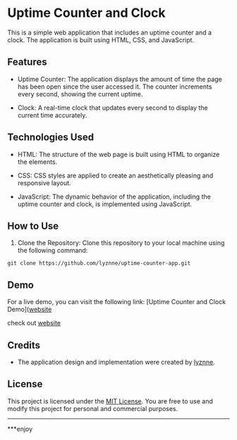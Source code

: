 # Uptime Counter and Clock

This is a simple web application that includes an uptime counter and a clock. The application is built using HTML, CSS, and JavaScript.

## Features

- Uptime Counter: The application displays the amount of time the page has been open since the user accessed it. The counter increments every second, showing the current uptime.

- Clock: A real-time clock that updates every second to display the current time accurately.

## Technologies Used

- HTML: The structure of the web page is built using HTML to organize the elements.

- CSS: CSS styles are applied to create an aesthetically pleasing and responsive layout.

- JavaScript: The dynamic behavior of the application, including the uptime counter and clock, is implemented using JavaScript.

## How to Use

1. Clone the Repository: Clone this repository to your local machine using the following command:
```
git clone https://github.com/lyznne/uptime-counter-app.git
```



## Demo

For a live demo, you can visit the following link: [Uptime Counter and Clock Demo]([website](https://lyznne.github.io/uptime-counter-app/)

check out [website](https://a-timely.netfliy.app)

## Credits

- The application design and implementation were created by [lyznne](https://www.github.com/lyznne).

## License

This project is licensed under the [MIT License](link-to-license-file). You are free to use and modify this project for personal and commercial purposes.

---

***enjoy 
